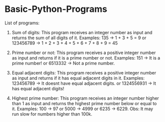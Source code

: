 # Basic-Python-Programs
List of programs:

1) Sum of digits:
    This program receives an integer number as input and returns the sum of all digits of it.
    Examples: 135 -> 1 + 3 + 5 = 9  or 123456789 -> 1 + 2 + 3 + 4 + 5 + 6 + 7 + 8 + 9 = 45
  
2) Prime number or not:
    This program receives a positive integer number as input and returns if it is a prime number or not.
    Examples: 151 -> It is a prime number! or 6513332 -> Not a prime number.
    
3) Equal adjacent digits:
    This program receives a positive integer number as input and returns if it has equal adjacent digits in it.
    Examples: 123456789 -> It doesnt have equal adjacent digits. or 1324556931 -> It has equal adjacent digits!
    
4) Highest prime number:
    This program receives an integer number higher than 1 as input and returns the highest prime number below or equal to it.
    Examples: 100 -> 97  or 5000 -> 4999 or 6235 -> 6229. Obs: It may run slow for numbers higher than 100k. 
